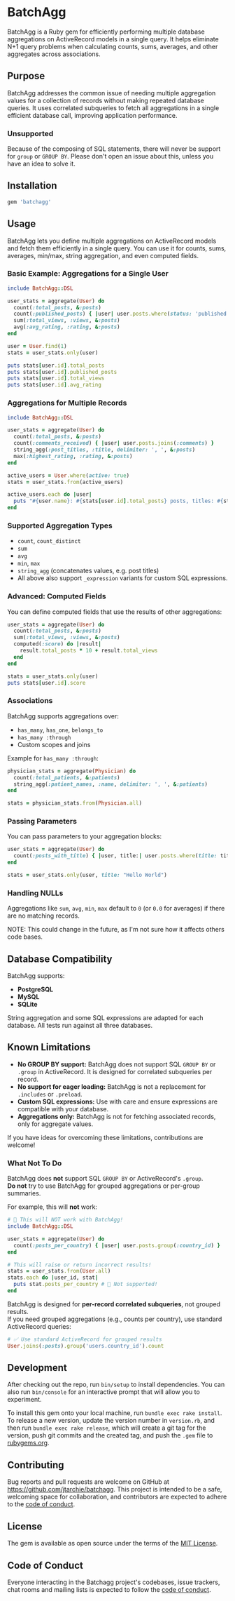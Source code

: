 # BatchAgg

BatchAgg is a Ruby gem for efficiently performing multiple database aggregations
on ActiveRecord models in a single query. It helps eliminate N+1 query problems
when calculating counts, sums, averages, and other aggregates across
associations.

## Purpose

BatchAgg addresses the common issue of needing multiple aggregation values for a
collection of records without making repeated database queries. It uses
correlated subqueries to fetch all aggregations in a single efficient database
call, improving application performance.

### Unsupported

Because of the composing of SQL statements, there will never be support for
`group` or `GROUP BY`. Please don't open an issue about this, unless you have an
idea to solve it.

## Installation

```ruby
gem 'batchagg'
```

## Usage

BatchAgg lets you define multiple aggregations on ActiveRecord models and fetch
them efficiently in a single query. You can use it for counts, sums, averages,
min/max, string aggregation, and even computed fields.

### Basic Example: Aggregations for a Single User

```ruby
include BatchAgg::DSL

user_stats = aggregate(User) do
  count(:total_posts, &:posts)
  count(:published_posts) { |user| user.posts.where(status: 'published') }
  sum(:total_views, :views, &:posts)
  avg(:avg_rating, :rating, &:posts)
end

user = User.find(1)
stats = user_stats.only(user)

puts stats[user.id].total_posts
puts stats[user.id].published_posts
puts stats[user.id].total_views
puts stats[user.id].avg_rating
```

### Aggregations for Multiple Records

```ruby
include BatchAgg::DSL

user_stats = aggregate(User) do
  count(:total_posts, &:posts)
  count(:comments_received) { |user| user.posts.joins(:comments) }
  string_agg(:post_titles, :title, delimiter: ', ', &:posts)
  max(:highest_rating, :rating, &:posts)
end

active_users = User.where(active: true)
stats = user_stats.from(active_users)

active_users.each do |user|
  puts "#{user.name}: #{stats[user.id].total_posts} posts, titles: #{stats[user.id].post_titles}"
end
```

### Supported Aggregation Types

- `count`, `count_distinct`
- `sum`
- `avg`
- `min`, `max`
- `string_agg` (concatenates values, e.g. post titles)
- All above also support `_expression` variants for custom SQL expressions.

### Advanced: Computed Fields

You can define computed fields that use the results of other aggregations:

```ruby
user_stats = aggregate(User) do
  count(:total_posts, &:posts)
  sum(:total_views, :views, &:posts)
  computed(:score) do |result|
    result.total_posts * 10 + result.total_views
  end
end

stats = user_stats.only(user)
puts stats[user.id].score
```

### Associations

BatchAgg supports aggregations over:

- `has_many`, `has_one`, `belongs_to`
- `has_many :through`
- Custom scopes and joins

Example for `has_many :through`:

```ruby
physician_stats = aggregate(Physician) do
  count(:total_patients, &:patients)
  string_agg(:patient_names, :name, delimiter: ', ', &:patients)
end

stats = physician_stats.from(Physician.all)
```

### Passing Parameters

You can pass parameters to your aggregation blocks:

```ruby
user_stats = aggregate(User) do
  count(:posts_with_title) { |user, title:| user.posts.where(title: title) }
end

stats = user_stats.only(user, title: "Hello World")
```

### Handling NULLs

Aggregations like `sum`, `avg`, `min`, `max` default to `0` (or `0.0` for
averages) if there are no matching records.

NOTE: This could change in the future, as I'm not sure how it affects others
code bases.

## Database Compatibility

BatchAgg supports:

- **PostgreSQL**
- **MySQL**
- **SQLite**

String aggregation and some SQL expressions are adapted for each database. All
tests run against all three databases.

## Known Limitations

- **No GROUP BY support:** BatchAgg does not support SQL `GROUP BY` or `.group`
  in ActiveRecord. It is designed for correlated subqueries per record.
- **No support for eager loading:** BatchAgg is not a replacement for
  `.includes` or `.preload`.
- **Custom SQL expressions:** Use with care and ensure expressions are
  compatible with your database.
- **Aggregations only:** BatchAgg is not for fetching associated records, only
  for aggregate values.

If you have ideas for overcoming these limitations, contributions are welcome!

### What Not To Do

BatchAgg does **not** support SQL `GROUP BY` or ActiveRecord's `.group`.\
**Do not** try to use BatchAgg for grouped aggregations or per-group summaries.

For example, this will **not** work:

```ruby
# 🚫 This will NOT work with BatchAgg!
include BatchAgg::DSL

user_stats = aggregate(User) do
  count(:posts_per_country) { |user| user.posts.group(:country_id) }
end

# This will raise or return incorrect results!
stats = user_stats.from(User.all)
stats.each do |user_id, stat|
  puts stat.posts_per_country # 🚫 Not supported!
end
```

BatchAgg is designed for **per-record correlated subqueries**, not grouped
results.\
If you need grouped aggregations (e.g., counts per country), use standard
ActiveRecord queries:

```ruby
# ✅ Use standard ActiveRecord for grouped results
User.joins(:posts).group('users.country_id').count
```

## Development

After checking out the repo, run `bin/setup` to install dependencies. You can
also run `bin/console` for an interactive prompt that will allow you to
experiment.

To install this gem onto your local machine, run `bundle exec rake install`. To
release a new version, update the version number in `version.rb`, and then run
`bundle exec rake release`, which will create a git tag for the version, push
git commits and the created tag, and push the `.gem` file to
[rubygems.org](https://rubygems.org).

## Contributing

Bug reports and pull requests are welcome on GitHub at
https://github.com/jtarchie/batchagg. This project is intended to be a safe,
welcoming space for collaboration, and contributors are expected to adhere to
the
[code of conduct](https://github.com/jtarchie/batchagg/blob/main/CODE_OF_CONDUCT.md).

## License

The gem is available as open source under the terms of the
[MIT License](https://opensource.org/licenses/MIT).

## Code of Conduct

Everyone interacting in the Batchagg project's codebases, issue trackers, chat
rooms and mailing lists is expected to follow the
[code of conduct](https://github.com/jtarchie/batchagg/blob/main/CODE_OF_CONDUCT.md).
